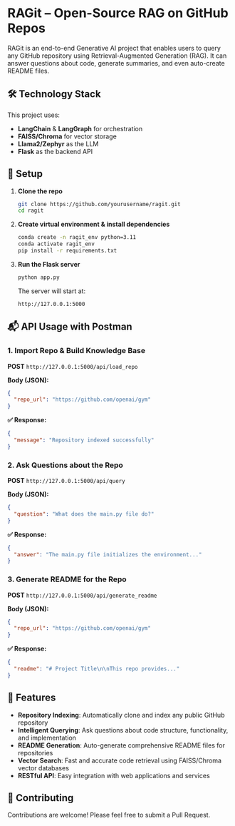 # RAGit – Open-Source RAG on GitHub Repos

RAGit is an end-to-end Generative AI project that enables users to query any GitHub repository using Retrieval-Augmented Generation (RAG). It can answer questions about code, generate summaries, and even auto-create README files.

## 🛠️ Technology Stack

This project uses:
* **LangChain** & **LangGraph** for orchestration
* **FAISS/Chroma** for vector storage
* **Llama2/Zephyr** as the LLM
* **Flask** as the backend API

## 🚀 Setup

1. **Clone the repo**
   ```bash
   git clone https://github.com/yourusername/ragit.git
   cd ragit
   ```

2. **Create virtual environment & install dependencies**
   ```bash
   conda create -n ragit_env python=3.11
   conda activate ragit_env
   pip install -r requirements.txt
   ```

3. **Run the Flask server**
   ```bash
   python app.py
   ```

   The server will start at:
   ```
   http://127.0.0.1:5000
   ```

## 📬 API Usage with Postman

### 1. Import Repo & Build Knowledge Base

**POST** `http://127.0.0.1:5000/api/load_repo`

**Body (JSON):**
```json
{
  "repo_url": "https://github.com/openai/gym"
}
```

**✅ Response:**
```json
{
  "message": "Repository indexed successfully"
}
```

### 2. Ask Questions about the Repo

**POST** `http://127.0.0.1:5000/api/query`

**Body (JSON):**
```json
{
  "question": "What does the main.py file do?"
}
```

**✅ Response:**
```json
{
  "answer": "The main.py file initializes the environment..."
}
```

### 3. Generate README for the Repo

**POST** `http://127.0.0.1:5000/api/generate_readme`

**Body (JSON):**
```json
{
  "repo_url": "https://github.com/openai/gym"
}
```

**✅ Response:**
```json
{
  "readme": "# Project Title\n\nThis repo provides..."
}
```

## 🚀 Features

- **Repository Indexing**: Automatically clone and index any public GitHub repository
- **Intelligent Querying**: Ask questions about code structure, functionality, and implementation
- **README Generation**: Auto-generate comprehensive README files for repositories
- **Vector Search**: Fast and accurate code retrieval using FAISS/Chroma vector databases
- **RESTful API**: Easy integration with web applications and services

## 🤝 Contributing

Contributions are welcome! Please feel free to submit a Pull Request.